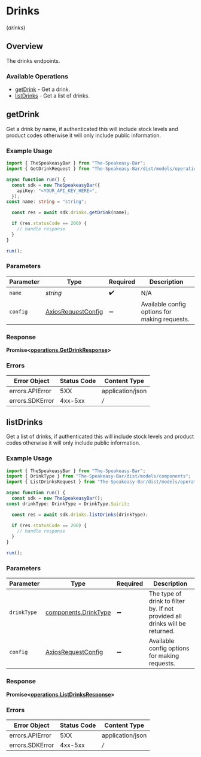 # Drinks
(*drinks*)

## Overview

The drinks endpoints.

### Available Operations

* [getDrink](#getdrink) - Get a drink.
* [listDrinks](#listdrinks) - Get a list of drinks.

## getDrink

Get a drink by name, if authenticated this will include stock levels and product codes otherwise it will only include public information.

### Example Usage

```typescript
import { TheSpeakeasyBar } from "The-Speakeasy-Bar";
import { GetDrinkRequest } from "The-Speakeasy-Bar/dist/models/operations";

async function run() {
  const sdk = new TheSpeakeasyBar({
    apiKey: "<YOUR_API_KEY_HERE>",
  });
const name: string = "string";

  const res = await sdk.drinks.getDrink(name);

  if (res.statusCode == 200) {
    // handle response
  }
}

run();
```

### Parameters

| Parameter                                                    | Type                                                         | Required                                                     | Description                                                  |
| ------------------------------------------------------------ | ------------------------------------------------------------ | ------------------------------------------------------------ | ------------------------------------------------------------ |
| `name`                                                       | *string*                                                     | :heavy_check_mark:                                           | N/A                                                          |
| `config`                                                     | [AxiosRequestConfig](https://axios-http.com/docs/req_config) | :heavy_minus_sign:                                           | Available config options for making requests.                |


### Response

**Promise<[operations.GetDrinkResponse](../../models/operations/getdrinkresponse.md)>**
### Errors

| Error Object     | Status Code      | Content Type     |
| ---------------- | ---------------- | ---------------- |
| errors.APIError  | 5XX              | application/json |
| errors.SDKError  | 4xx-5xx          | */*              |

## listDrinks

Get a list of drinks, if authenticated this will include stock levels and product codes otherwise it will only include public information.

### Example Usage

```typescript
import { TheSpeakeasyBar } from "The-Speakeasy-Bar";
import { DrinkType } from "The-Speakeasy-Bar/dist/models/components";
import { ListDrinksRequest } from "The-Speakeasy-Bar/dist/models/operations";

async function run() {
  const sdk = new TheSpeakeasyBar();
const drinkType: DrinkType = DrinkType.Spirit;

  const res = await sdk.drinks.listDrinks(drinkType);

  if (res.statusCode == 200) {
    // handle response
  }
}

run();
```

### Parameters

| Parameter                                                                    | Type                                                                         | Required                                                                     | Description                                                                  |
| ---------------------------------------------------------------------------- | ---------------------------------------------------------------------------- | ---------------------------------------------------------------------------- | ---------------------------------------------------------------------------- |
| `drinkType`                                                                  | [components.DrinkType](../../models/components/drinktype.md)                 | :heavy_minus_sign:                                                           | The type of drink to filter by. If not provided all drinks will be returned. |
| `config`                                                                     | [AxiosRequestConfig](https://axios-http.com/docs/req_config)                 | :heavy_minus_sign:                                                           | Available config options for making requests.                                |


### Response

**Promise<[operations.ListDrinksResponse](../../models/operations/listdrinksresponse.md)>**
### Errors

| Error Object     | Status Code      | Content Type     |
| ---------------- | ---------------- | ---------------- |
| errors.APIError  | 5XX              | application/json |
| errors.SDKError  | 4xx-5xx          | */*              |
